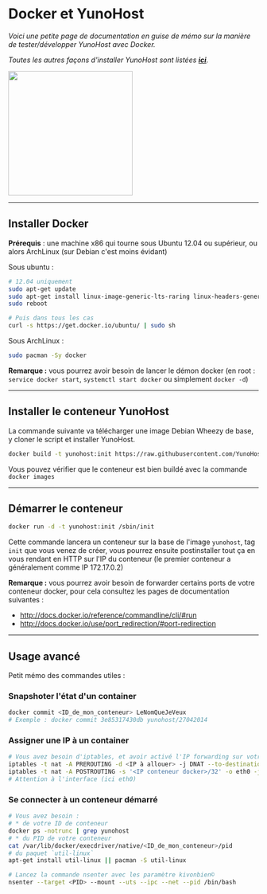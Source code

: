 # Docker et YunoHost

*Voici une petite page de documentation en guise de mémo sur la manière de tester/développer YunoHost avec Docker.*

*Toutes les autres façons d'installer YunoHost sont listées **[ici](/install_fr)**.*

<img src="https://yunohost.org/images/docker.png" width=250>

---

## Installer Docker

**Prérequis** : une machine x86 qui tourne sous Ubuntu 12.04 ou supérieur, ou alors ArchLinux (sur Debian c'est moins évidant)

Sous ubuntu :
```bash
# 12.04 uniquement
sudo apt-get update
sudo apt-get install linux-image-generic-lts-raring linux-headers-generic-lts-raring
sudo reboot

# Puis dans tous les cas
curl -s https://get.docker.io/ubuntu/ | sudo sh
```

Sous ArchLinux :
```bash
sudo pacman -Sy docker
```

**Remarque :** vous pourrez avoir besoin de lancer le démon docker (en root : `service docker start`, `systemctl start docker` ou simplement `docker -d`)

---

## Installer le conteneur YunoHost

La commande suivante va télécharger une image Debian Wheezy de base, y cloner le script et installer YunoHost.
```bash
docker build -t yunohost:init https://raw.githubusercontent.com/YunoHost/Kremlin/master/docker/Dockerfile
```

Vous pouvez vérifier que le conteneur est bien buildé avec la commande `docker images`

---

## Démarrer le conteneur

```bash
docker run -d -t yunohost:init /sbin/init
```

Cette commande lancera un conteneur sur la base de l'image `yunohost`, tag `init` que vous venez de créer, vous pourrez ensuite postinstaller tout ça en vous rendant en HTTP sur l'IP du conteneur (le premier conteneur a généralement comme IP 172.17.0.2)

**Remarque :** vous pourrez avoir besoin de forwarder certains ports de votre conteneur docker, pour cela consultez les pages de documentation suivantes :

* http://docs.docker.io/reference/commandline/cli/#run
* http://docs.docker.io/use/port_redirection/#port-redirection


---

## Usage avancé

Petit mémo des commandes utiles :

### Snapshoter l'état d'un container

```bash
docker commit <ID_de_mon_conteneur> LeNomQueJeVeux
# Exemple : docker commit 3e85317430db yunohost/27042014
```

### Assigner une IP à un container

```bash
# Vous avez besoin d'iptables, et avoir activé l'IP forwarding sur votre système
iptables -t nat -A PREROUTING -d <IP à allouer> -j DNAT --to-destination <IP conteneur docker>
iptables -t nat -A POSTROUTING -s '<IP conteneur docker>/32' -o eth0 -j SNAT --to-source <IP à allouer>
# Attention à l'interface (ici eth0)
```

### Se connecter à un conteneur démarré

```bash
# Vous avez besoin :
# * de votre ID de conteneur
docker ps -notrunc | grep yunohost
# * du PID de votre conteneur
cat /var/lib/docker/execdriver/native/<ID_de_mon_conteneur>/pid
# du paquet `util-linux`
apt-get install util-linux || pacman -S util-linux

# Lancez la commande nsenter avec les paramètre kivonbien©
nsenter --target <PID> --mount --uts --ipc --net --pid /bin/bash
```
